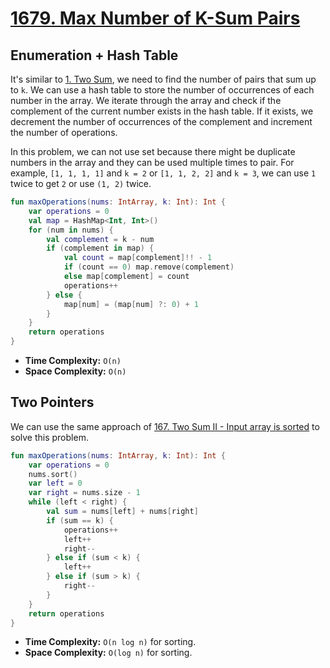 # [1679. Max Number of K-Sum Pairs](https://leetcode.com/problems/max-number-of-k-sum-pairs/)

## Enumeration + Hash Table
It's similar to [1. Two Sum](../leetcode/1.two-sum.md), we need to find the number of pairs that sum up to `k`. We can use a hash table to store the number of occurrences of each number in the array. We iterate through the array and check if the complement of the current number exists in the hash table. If it exists, we decrement the number of occurrences of the complement and increment the number of operations.

In this problem, we can not use set because there might be duplicate numbers in the array and they can be used multiple times to pair. For example, `[1, 1, 1, 1]` and `k = 2` or `[1, 1, 2, 2]` and `k = 3`, we can use `1` twice to get `2` or use `(1, 2)` twice.

```kotlin
fun maxOperations(nums: IntArray, k: Int): Int {
    var operations = 0
    val map = HashMap<Int, Int>()
    for (num in nums) {
        val complement = k - num
        if (complement in map) {
            val count = map[complement]!! - 1
            if (count == 0) map.remove(complement)
            else map[complement] = count
            operations++
        } else {
            map[num] = (map[num] ?: 0) + 1
        }
    }
    return operations
}
```

* **Time Complexity:** `O(n)`
* **Space Complexity:** `O(n)`

## Two Pointers
We can use the same approach of [167. Two Sum II - Input array is sorted](../leetcode/167.two-sum-ii-input-array-is-sorted.md) to solve this problem.
```kotlin
fun maxOperations(nums: IntArray, k: Int): Int {
    var operations = 0
    nums.sort()
    var left = 0
    var right = nums.size - 1
    while (left < right) {
        val sum = nums[left] + nums[right]
        if (sum == k) {
            operations++
            left++
            right--
        } else if (sum < k) {
            left++
        } else if (sum > k) {
            right--
        }
    }
    return operations
}
```

* **Time Complexity:** `O(n log n)` for sorting.
* **Space Complexity:** `O(log n)` for sorting.